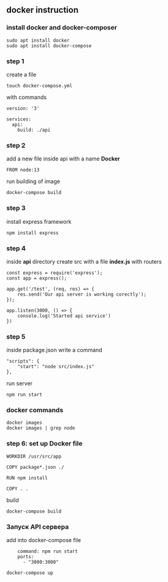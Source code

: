 ## docker instruction

### install docker and docker-composer

```
sudo apt install docker
sudo apt install docker-compose
```

### step 1

create a file
```
touch docker-compose.yml
```

with commands
```
version: '3'

services:
  api:
    build: ./api
```

### step 2

add a new file inside api with a name **Docker**
```
FROM node:13
```

run building of image
```
docker-compose build
```

### step 3

install express framework

```
npm install express
```

### step 4

inside **api** directory create src with a file **index.js** with routers
```
const express = require('express');
const app = express();

app.get('/test', (req, res) => {
	res.send('Our api server is working corectly');
});

app.listen(3000, () => {
	console.log('Started api service')
})
```

### step 5
inside package.json write a command

```
"scripts": {
    "start": "node src/index.js"
},
```

run server

```
npm run start
```

### docker commands
```
docker images
docker images | grep node
```

### step 6: set up Docker file
```
WORKDIR /usr/src/app

COPY package*.json ./

RUN npm install

COPY . .
```

build
```
docker-compose build
```


### Запуск API сервера
add into docker-compose file
```
    command: npm run start
    ports:
      - "3000:3000"
```

```
docker-compose up
```